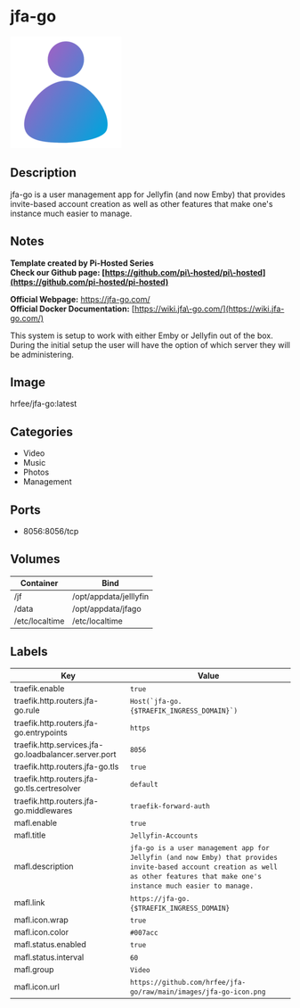 # jfa-go

![Logo](images/jfago.png)

## Description
jfa\-go is a user management app for Jellyfin (and now Emby) that provides invite\-based account creation as well as other features that make one's instance much easier to manage.

## Notes
**Template created by Pi\-Hosted Series**  
**Check our Github page: [https://github.com/pi\-hosted/pi\-hosted](https://github.com/pi-hosted/pi-hosted)**  
  
**Official Webpage:** [https://jfa\-go.com/](https://jfa-go.com/)  
**Official Docker Documentation:** [https://wiki.jfa\-go.com/](https://wiki.jfa-go.com/)  
  
  
This system is setup to work with either Emby or Jellyfin out of the box. During the initial setup the user will have the option of which server they will be administering.

## Image
hrfee/jfa-go:latest

## Categories
- Video
- Music
- Photos
- Management

## Ports
- 8056:8056/tcp

## Volumes
| Container | Bind |
|-----------|------|
| /jf | /opt/appdata/jelllyfin |
| /data | /opt/appdata/jfago |
| /etc/localtime | /etc/localtime |

## Labels
| Key | Value |
|-----|-------|
| traefik.enable | ```true``` |
| traefik.http.routers.jfa-go.rule | ```Host(`jfa-go.{$TRAEFIK_INGRESS_DOMAIN}`)``` |
| traefik.http.routers.jfa-go.entrypoints | ```https``` |
| traefik.http.services.jfa-go.loadbalancer.server.port | ```8056``` |
| traefik.http.routers.jfa-go.tls | ```true``` |
| traefik.http.routers.jfa-go.tls.certresolver | ```default``` |
| traefik.http.routers.jfa-go.middlewares | ```traefik-forward-auth``` |
| mafl.enable | ```true``` |
| mafl.title | ```Jellyfin-Accounts``` |
| mafl.description | ```jfa-go is a user management app for Jellyfin (and now Emby) that provides invite-based account creation as well as other features that make one's instance much easier to manage.``` |
| mafl.link | ```https://jfa-go.{$TRAEFIK_INGRESS_DOMAIN}``` |
| mafl.icon.wrap | ```true``` |
| mafl.icon.color | ```#007acc``` |
| mafl.status.enabled | ```true``` |
| mafl.status.interval | ```60``` |
| mafl.group | ```Video``` |
| mafl.icon.url | ```https://github.com/hrfee/jfa-go/raw/main/images/jfa-go-icon.png``` |

